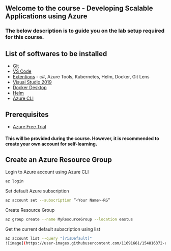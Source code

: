 ## Welcome to the course - Developing Scalable Applications using Azure

### The below description is to guide you on the lab setup required for this course.

## List of softwares to be installed
* [Git](https://git-scm.com/downloads)
* [VS Code](https://code.visualstudio.com/)
* [Extentions](https://code.visualstudio.com/docs/editor/extension-marketplace) - c#, Azure Tools, Kubernetes, Helm, Docker, Git Lens
* [Visual Studio 2019](https://visualstudio.microsoft.com/vs/older-downloads/)
* [Docker Desktop](https://www.docker.com/products/docker-desktop)
* [Helm](https://helm.sh/docs/intro/install/) 
* [Azure CLI](https://docs.microsoft.com/en-us/cli/azure/install-azure-cli)


## Prerequisites
* [Azure Free Trial](https://azure.microsoft.com/en-in/free/)  
#### This will be provided during the course. However, it is recommended to create your own account for self-learning.


## Create an Azure Resource Group
Login to Azure account using Azure CLI
```sh
az login
```

Set default Azure subscription
```sh
az account set --subscription ”<Your Name>-RG”
```

Create Resource Group
```sh
az group create --name MyResourceGroup --location eastus
```

Get the current default subscription using list 
```sh
az account list --query "[?isDefault]"
![image](https://user-images.githubusercontent.com/11691661/154816372-a1e5c1cc-4ca0-488e-bf78-737d200a0181.png)
```

